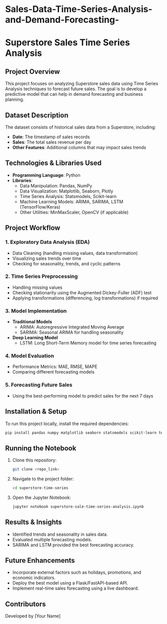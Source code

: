 # Sales-Data-Time-Series-Analysis-and-Demand-Forecasting-
# Superstore Sales Time Series Analysis

## Project Overview
This project focuses on analyzing Superstore sales data using Time Series Analysis techniques to forecast future sales. The goal is to develop a predictive model that can help in demand forecasting and business planning.

## Dataset Description
The dataset consists of historical sales data from a Superstore, including:
- **Date**: The timestamp of sales records
- **Sales**: The total sales revenue per day
- **Other Features**: Additional columns that may impact sales trends

## Technologies & Libraries Used
- **Programming Language**: Python
- **Libraries**:
  - Data Manipulation: Pandas, NumPy
  - Data Visualization: Matplotlib, Seaborn, Plotly
  - Time Series Analysis: Statsmodels, Scikit-learn
  - Machine Learning Models: ARIMA, SARIMA, LSTM (TensorFlow/Keras)
  - Other Utilities: MinMaxScaler, OpenCV (if applicable)

## Project Workflow
### 1. Exploratory Data Analysis (EDA)
- Data Cleaning (handling missing values, data transformation)
- Visualizing sales trends over time
- Checking for seasonality, trends, and cyclic patterns

### 2. Time Series Preprocessing
- Handling missing values
- Checking stationarity using the Augmented Dickey-Fuller (ADF) test
- Applying transformations (differencing, log transformations) if required

### 3. Model Implementation
- **Traditional Models**
  - ARIMA: Autoregressive Integrated Moving Average
  - SARIMA: Seasonal ARIMA for handling seasonality
- **Deep Learning Model**
  - LSTM: Long Short-Term Memory model for time series forecasting

### 4. Model Evaluation
- Performance Metrics: MAE, RMSE, MAPE
- Comparing different forecasting models

### 5. Forecasting Future Sales
- Using the best-performing model to predict sales for the next 7 days

## Installation & Setup
To run this project locally, install the required dependencies:
```bash
pip install pandas numpy matplotlib seaborn statsmodels scikit-learn tensorflow keras
```

## Running the Notebook
1. Clone this repository:
   ```bash
   git clone <repo_link>
   ```
2. Navigate to the project folder:
   ```bash
   cd superstore-time-series
   ```
3. Open the Jupyter Notebook:
   ```bash
   jupyter notebook superstore-sale-time-series-analysis.ipynb
   ```

## Results & Insights
- Identified trends and seasonality in sales data.
- Evaluated multiple forecasting models.
- SARIMA and LSTM provided the best forecasting accuracy.

## Future Enhancements
- Incorporate external factors such as holidays, promotions, and economic indicators.
- Deploy the best model using a Flask/FastAPI-based API.
- Implement real-time sales forecasting using a live dashboard.

## Contributors
Developed by [Your Name]

